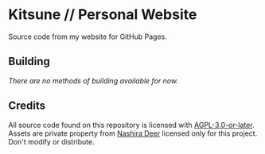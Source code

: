 # Kitsune // Personal Website

Source code from my website for GitHub Pages.

## Building

_There are no methods of building available for now._

## Credits

All source code found on this repository is licensed with [AGPL-3.0-or-later](LICENSE.txt).
Assets are private property from [Nashira Deer](https://github.com/NashiraDeer) licensed only for this project. Don't modify or distribute.
